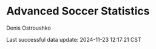 # Advanced Soccer Statistics
Denis Ostroushko

<!-- gfm -->

Last successful data update: 2024-11-23 12:17:21 CST
